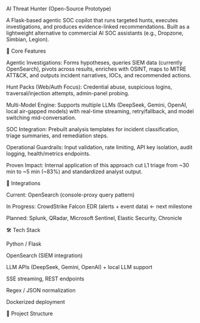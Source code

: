AI Threat Hunter (Open-Source Prototype)

A Flask-based agentic SOC copilot that runs targeted hunts, executes investigations, and produces evidence-linked recommendations. Built as a lightweight alternative to commercial AI SOC assistants (e.g., Dropzone, Simbian, Legion).

🚀 Core Features

Agentic Investigations: Forms hypotheses, queries SIEM data (currently OpenSearch), pivots across results, enriches with OSINT, maps to MITRE ATT&CK, and outputs incident narratives, IOCs, and recommended actions.

Hunt Packs (Web/Auth Focus): Credential abuse, suspicious logins, traversal/injection attempts, admin-panel probing.

Multi-Model Engine: Supports multiple LLMs (DeepSeek, Gemini, OpenAI, local air-gapped models) with real-time streaming, retry/fallback, and model switching mid-conversation.

SOC Integration: Prebuilt analysis templates for incident classification, triage summaries, and remediation steps.

Operational Guardrails: Input validation, rate limiting, API key isolation, audit logging, health/metrics endpoints.

Proven Impact: Internal application of this approach cut L1 triage from ~30 min to ~5 min (~83%) and standardized analyst output.

🔌 Integrations

Current: OpenSearch (console-proxy query pattern)

In Progress: CrowdStrike Falcon EDR (alerts + event data) ← next milestone

Planned: Splunk, QRadar, Microsoft Sentinel, Elastic Security, Chronicle

🛠 Tech Stack

Python / Flask

OpenSearch (SIEM integration)

LLM APIs (DeepSeek, Gemini, OpenAI) + local LLM support

SSE streaming, REST endpoints

Regex / JSON normalization

Dockerized deployment

📂 Project Structure
